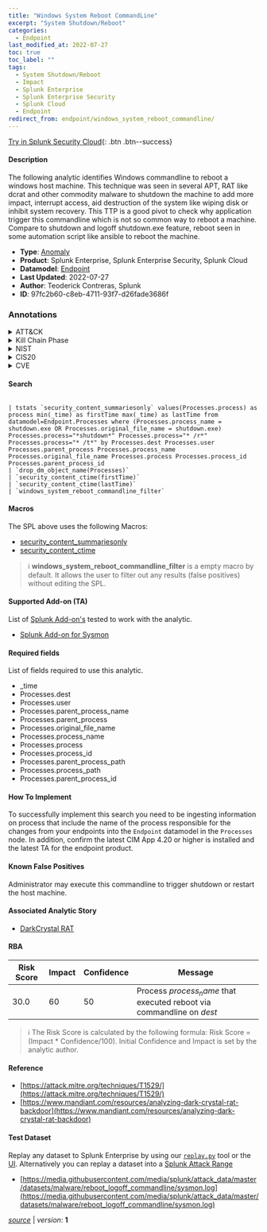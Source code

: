 ```yaml
---
title: "Windows System Reboot CommandLine"
excerpt: "System Shutdown/Reboot"
categories:
  - Endpoint
last_modified_at: 2022-07-27
toc: true
toc_label: ""
tags:
  - System Shutdown/Reboot
  - Impact
  - Splunk Enterprise
  - Splunk Enterprise Security
  - Splunk Cloud
  - Endpoint
redirect_from: endpoint/windows_system_reboot_commandline/
---
```




[Try in Splunk Security Cloud](https://www.splunk.com/en_us/cyber-security.html){: .btn .btn--success}

#### Description

The following analytic identifies Windows commandline to reboot a windows host machine. This technique was seen in several APT, RAT like dcrat and other commodity malware to shutdown the machine to add more impact, interrupt access, aid destruction of the system like wiping disk or inhibit system recovery. This TTP is a good pivot to check why application trigger this commandline which is not so common way to reboot a machine. Compare to shutdown and logoff shutdown.exe feature, reboot seen in some automation script like ansible to reboot the machine.

- **Type**: [Anomaly](https://github.com/splunk/security_content/wiki/Detection-Analytic-Types)
- **Product**: Splunk Enterprise, Splunk Enterprise Security, Splunk Cloud
- **Datamodel**: [Endpoint](https://docs.splunk.com/Documentation/CIM/latest/User/Endpoint)
- **Last Updated**: 2022-07-27
- **Author**: Teoderick Contreras, Splunk
- **ID**: 97fc2b60-c8eb-4711-93f7-d26fade3686f

### Annotations
<details>
  <summary>ATT&CK</summary>

<div markdown="1">

#### [ATT&CK](https://attack.mitre.org/)

| ID          | Technique   | Tactic         |
| ----------- | ----------- |--------------- |
| [T1529](https://attack.mitre.org/techniques/T1529/) | System Shutdown/Reboot | Impact |

</div>
</details>


<details>
  <summary>Kill Chain Phase</summary>

<div markdown="1">

* Exploitation


</div>
</details>


<details>
  <summary>NIST</summary>

<div markdown="1">

* DE.CM



</div>
</details>

<details>
  <summary>CIS20</summary>

<div markdown="1">

* CIS 3
* CIS 5
* CIS 16



</div>
</details>

<details>
  <summary>CVE</summary>

<div markdown="1">


</div>
</details>


#### Search

```

| tstats `security_content_summariesonly` values(Processes.process) as process min(_time) as firstTime max(_time) as lastTime from datamodel=Endpoint.Processes where (Processes.process_name = shutdown.exe OR Processes.original_file_name = shutdown.exe) Processes.process="*shutdown*" Processes.process="* /r*" Processes.process="* /t*" by Processes.dest Processes.user Processes.parent_process Processes.process_name Processes.original_file_name Processes.process Processes.process_id Processes.parent_process_id 
| `drop_dm_object_name(Processes)` 
| `security_content_ctime(firstTime)` 
| `security_content_ctime(lastTime)` 
| `windows_system_reboot_commandline_filter`
```

#### Macros
The SPL above uses the following Macros:
* [security_content_summariesonly](https://github.com/splunk/security_content/blob/develop/macros/security_content_summariesonly.yml)
* [security_content_ctime](https://github.com/splunk/security_content/blob/develop/macros/security_content_ctime.yml)

> :information_source:
> **windows_system_reboot_commandline_filter** is a empty macro by default. It allows the user to filter out any results (false positives) without editing the SPL.


#### Supported Add-on (TA)
List of [Splunk Add-on's](https://docs.splunk.com/Documentation/AddOns/released/Overview/AboutSplunkadd-ons) tested to work with the analytic.

* [Splunk Add-on for Sysmon](https://splunkbase.splunk.com/app/5709)


#### Required fields
List of fields required to use this analytic.
* _time
* Processes.dest
* Processes.user
* Processes.parent_process_name
* Processes.parent_process
* Processes.original_file_name
* Processes.process_name
* Processes.process
* Processes.process_id
* Processes.parent_process_path
* Processes.process_path
* Processes.parent_process_id



#### How To Implement
To successfully implement this search you need to be ingesting information on process that include the name of the process responsible for the changes from your endpoints into the `Endpoint` datamodel in the `Processes` node. In addition, confirm the latest CIM App 4.20 or higher is installed and the latest TA for the endpoint product.
#### Known False Positives
Administrator may execute this commandline to trigger shutdown or restart the host machine.

#### Associated Analytic Story
* [DarkCrystal RAT](/stories/darkcrystal_rat)




#### RBA

| Risk Score  | Impact      | Confidence   | Message      |
| ----------- | ----------- |--------------|--------------|
| 30.0 | 60 | 50 | Process $process_name$ that executed reboot via commandline on $dest$ |


> :information_source:
> The Risk Score is calculated by the following formula: Risk Score = (Impact * Confidence/100). Initial Confidence and Impact is set by the analytic author.


#### Reference

* [https://attack.mitre.org/techniques/T1529/](https://attack.mitre.org/techniques/T1529/)
* [https://www.mandiant.com/resources/analyzing-dark-crystal-rat-backdoor](https://www.mandiant.com/resources/analyzing-dark-crystal-rat-backdoor)



#### Test Dataset
Replay any dataset to Splunk Enterprise by using our [`replay.py`](https://github.com/splunk/attack_data#using-replaypy) tool or the [UI](https://github.com/splunk/attack_data#using-ui).
Alternatively you can replay a dataset into a [Splunk Attack Range](https://github.com/splunk/attack_range#replay-dumps-into-attack-range-splunk-server)

* [https://media.githubusercontent.com/media/splunk/attack_data/master/datasets/malware/reboot_logoff_commandline/sysmon.log](https://media.githubusercontent.com/media/splunk/attack_data/master/datasets/malware/reboot_logoff_commandline/sysmon.log)



[*source*](https://github.com/splunk/security_content/tree/develop/detections/endpoint/windows_system_reboot_commandline.yml) \| *version*: **1**